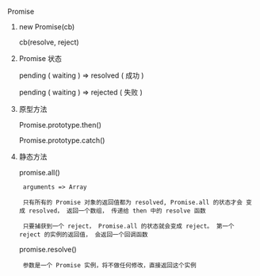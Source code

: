 Promise

1. new Promise(cb)

    cb(resolve, reject)

2. Promise 状态

    pending ( waiting )  =>  resolved  ( 成功 )

    pending ( waiting )  =>  rejected  ( 失败 )

3. 原型方法

    Promise.prototype.then()

    Promise.prototype.catch()

4. 静态方法

    promise.all()

        arguments => Array

        只有所有的 Promise 对象的返回值都为 resolved, Promise.all 的状态才会 变成 resolved， 返回一个数组， 传递给 then 中的 resolve 函数

        只要捕获到一个 reject， Promise.all 的状态就会变成 reject。 第一个 reject 的实例的返回值， 会返回一个回调函数

    promise.resolve()

        参数是一个 Promise 实例，将不做任何修改，直接返回这个实例